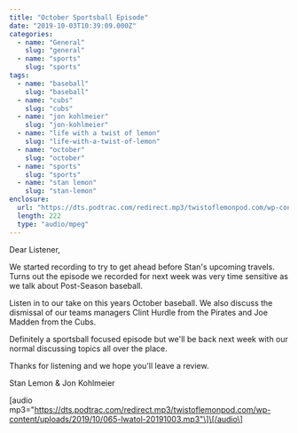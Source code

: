 ```yaml
---
title: "October Sportsball Episode"
date: "2019-10-03T10:39:09.000Z"
categories:
  - name: "General"
    slug: "general"
  - name: "sports"
    slug: "sports"
tags:
  - name: "baseball"
    slug: "baseball"
  - name: "cubs"
    slug: "cubs"
  - name: "jon kohlmeier"
    slug: "jon-kohlmeier"
  - name: "life with a twist of lemon"
    slug: "life-with-a-twist-of-lemon"
  - name: "october"
    slug: "october"
  - name: "sports"
    slug: "sports"
  - name: "stan lemon"
    slug: "stan-lemon"
enclosure:
  url: "https://dts.podtrac.com/redirect.mp3/twistoflemonpod.com/wp-content/uploads/2019/10/065-lwatol-20191003.mp3"
  length: 222
  type: "audio/mpeg"
---
```


Dear Listener,

We started recording to try to get ahead before Stan's upcoming travels. Turns out the episode we recorded for next week was very time sensitive as we talk about Post-Season baseball.

Listen in to our take on this years October baseball. We also discuss the dismissal of our teams managers Clint Hurdle from the Pirates and Joe Madden from the Cubs.

Definitely a sportsball focused episode but we'll be back next week with our normal discussing topics all over the place.

Thanks for listening and we hope you'll leave a review.

Stan Lemon & Jon Kohlmeier

\[audio mp3="https://dts.podtrac.com/redirect.mp3/twistoflemonpod.com/wp-content/uploads/2019/10/065-lwatol-20191003.mp3"\]\[/audio\]
